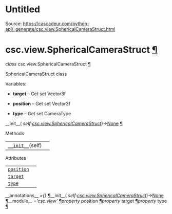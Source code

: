 # Untitled

Source: https://cascadeur.com/python-api/_generate/csc.view.SphericalCameraStruct.html

# csc.view.SphericalCameraStruct [¶](https://cascadeur.com/python-api/_generate/csc.view.SphericalCameraStruct.html\#csc-view-sphericalcamerastruct "Permalink to this heading")

_class_ csc.view.SphericalCameraStruct [¶](https://cascadeur.com/python-api/_generate/csc.view.SphericalCameraStruct.html#csc.view.SphericalCameraStruct "Permalink to this definition")

SphericalCameraStruct class

Variables:

- **target** – Get set Vector3f

- **position** – Get set Vector3f

- **type** – Get set CameraType


\_\_init\_\_( _self:[csc.view.SphericalCameraStruct](https://cascadeur.com/python-api/csc.html#csc.view.SphericalCameraStruct "csc.view.SphericalCameraStruct")_)→[None](https://docs.python.org/3/library/constants.html#None "(in Python v3.13)") [¶](https://cascadeur.com/python-api/_generate/csc.view.SphericalCameraStruct.html#csc.view.SphericalCameraStruct.__init__ "Permalink to this definition")

Methods

|     |     |
| --- | --- |
| [`__init__`](https://cascadeur.com/python-api/csc.html#csc.view.SphericalCameraStruct.__init__ "csc.view.SphericalCameraStruct.__init__")(self) |  |

Attributes

|     |     |
| --- | --- |
| [`position`](https://cascadeur.com/python-api/csc.html#csc.view.SphericalCameraStruct.position "csc.view.SphericalCameraStruct.position") |  |
| [`target`](https://cascadeur.com/python-api/csc.html#csc.view.SphericalCameraStruct.target "csc.view.SphericalCameraStruct.target") |  |
| [`type`](https://cascadeur.com/python-api/csc.html#csc.view.SphericalCameraStruct.type "csc.view.SphericalCameraStruct.type") |  |

\_\_annotations\_\_ _={}_ [¶](https://cascadeur.com/python-api/_generate/csc.view.SphericalCameraStruct.html#csc.view.SphericalCameraStruct.__annotations__ "Permalink to this definition")\_\_init\_\_( _self:[csc.view.SphericalCameraStruct](https://cascadeur.com/python-api/csc.html#csc.view.SphericalCameraStruct "csc.view.SphericalCameraStruct")_)→[None](https://docs.python.org/3/library/constants.html#None "(in Python v3.13)") [¶](https://cascadeur.com/python-api/_generate/csc.view.SphericalCameraStruct.html#id0 "Permalink to this definition")\_\_module\_\_ _='csc.view'_ [¶](https://cascadeur.com/python-api/_generate/csc.view.SphericalCameraStruct.html#csc.view.SphericalCameraStruct.__module__ "Permalink to this definition")_property_ position [¶](https://cascadeur.com/python-api/_generate/csc.view.SphericalCameraStruct.html#csc.view.SphericalCameraStruct.position "Permalink to this definition")_property_ target [¶](https://cascadeur.com/python-api/_generate/csc.view.SphericalCameraStruct.html#csc.view.SphericalCameraStruct.target "Permalink to this definition")_property_ type [¶](https://cascadeur.com/python-api/_generate/csc.view.SphericalCameraStruct.html#csc.view.SphericalCameraStruct.type "Permalink to this definition")